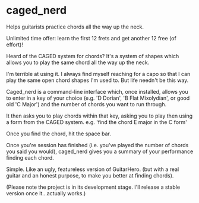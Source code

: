 # caged_nerd
Helps guitarists practice chords all the way up the neck. 

Unlimited time offer: learn the first 12 frets and get another 12 free (of effort)!

Heard of the CAGED system for chords? It's a system of shapes which allows you to play the same chord all the way up the neck.

I'm terrible at using it. I always find myself reaching for a capo so that I can play the same open chord shapes
I'm used to. But life needn't be this way.

Caged_nerd is a command-line interface which, once installed, 
allows you to enter in a key of your choice (e.g. 'D Dorian', 'B Flat Mixolydian', or good old 'C Major') and the number
of chords you want to run through.

It then asks you to play chords within that key, asking you to play then using a form from the CAGED system. 
e.g. 'find the chord E major in the C form'

Once you find the chord, hit the space bar.

Once you're session has finished (i.e. you've played the number of chords you said you would), caged_nerd gives you a summary of
your performance finding each chord.

Simple. Like an ugly, featureless version of GuitarHero. (but with a real guitar and an honest purpose, to make you better at
finding chords).

(Please note the project is in its development stage. I'll release a stable version once it...actually works.)
